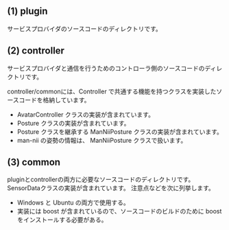 (1) plugin
----------
サービスプロバイダのソースコードのディレクトリです。

(2) controller
--------------
サービスプロバイダと通信を行うためのコントローラ側のソースコードのディレクトリです。  

controller/commonには、Controller で共通する機能を持つクラスを実装したソースコードを格納しています。

* AvatarController クラスの実装が含まれています。
* Posture クラスの実装が含まれています。
* Posture クラスを継承する ManNiiPosture クラスの実装が含まれています。
 * man-nii の姿勢の情報は、 ManNiiPosture クラスで扱います。

(3) common
----------
pluginとcontrollerの両方に必要なソースコードのディレクトリです。
SensorDataクラスの実装が含まれています。
注意点などを次に列挙します。

* Windows と Ubuntu の両方で使用する。
* 実装には boost が含まれているので、ソースコードのビルドのために boost をインストールする必要がある。
